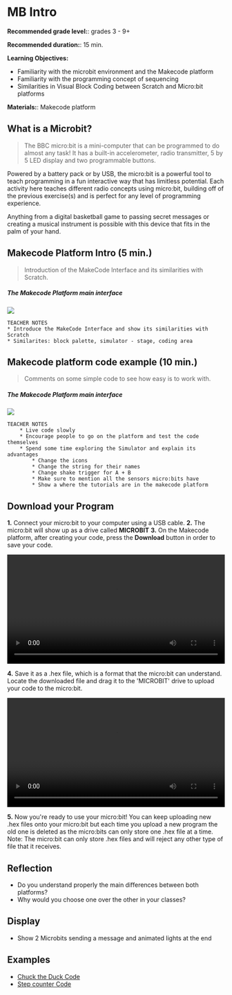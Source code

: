 
# MB Intro

**Recommended grade level:**: grades 3 - 9+

**Recommended duration:**: 15 min.

**Learning Objectives:**
* Familiarity with the microbit environment and the Makecode platform
* Familiarity with the programming concept of sequencing 
* Similarities in Visual Block Coding between Scratch and Micro:bit platforms


**Materials:**: Makecode platform

## What is a Microbit?
>The BBC micro:bit is a mini-computer that can be programmed to do almost any task! It has a built-in accelerometer, radio transmitter, 5 by 5 LED display and two programmable buttons. 

Powered by a battery pack or by USB, the micro:bit is a powerful tool to teach programming in a fun interactive way that has limitless potential. Each activity here teaches different radio concepts using micro:bit, building off of the previous exercise(s) and is perfect for any level of programming experience.

Anything from a digital basketball game to passing secret messages or creating a musical instrument is possible with this device that fits in the palm of your hand.



## Makecode Platform Intro  (5 min.)
> Introduction of the MakeCode Interface and its similarities with Scratch.

##### The Makecode Platform main interface
![](/assets/images/pm-mb0/mb0-1.png)

    TEACHER NOTES
    * Introduce the MakeCode Interface and show its similarities with Scratch
    * Similarites: block palette, simulator - stage, coding area

## Makecode platform code example (10 min.)
> Comments on some simple code to see how easy is to work with.

##### The Makecode Platform main interface
![](/assets/images/pm-mb0/mb0-2.png)

    TEACHER NOTES
        * Live code slowly
        * Encourage people to go on the platform and test the code themselves
        * Spend some time exploring the Simulator and explain its advantages
            * Change the icons 
            * Change the string for their names 
            * Change shake trigger for A + B
            * Make sure to mention all the sensors micro:bits have
            * Show a where the tutorials are in the makecode platform 

## Download your Program
**1.** Connect your micro:bit to your computer using a USB cable. 
**2.** The micro:bit will show up as a drive called **MICROBIT**
**3.** On the Makecode platform, after creating your code, press the **Download** button in order to save your code.
	
<!-- [VIDEO](/assets/images/videos/A.mp4) -->
<video width="100%" height="" controls>
    <source src="/assets/images/videos/A.mp4" type="video/mp4">
</video>

**4.** Save it as a .hex file, which is a format that the micro:bit can understand.
Locate the downloaded file and drag it to the 'MICROBIT' drive to upload your code to the micro:bit.

<!-- [VIDEO](/assets/images/videos/B.mp4) -->
<video width="100%" height="" controls>
    <source src="/assets/images/videos/B.mp4" type="video/mp4">
</video>

**5.** Now you're ready to use your micro:bit! You can keep uploading new .hex files onto your micro:bit but each time you upload a new program the old one is deleted as the micro:bits can only store one .hex file at a time.
Note: The micro:bit can only store .hex files and will reject any other type of file that it receives.



## Reflection
* Do you understand properly the main differences between both platforms?
* Why would you choose one over the other in your classes?

## Display
* Show 2 Microbits sending a message and animated lights at the end

## Examples 
* [Chuck the Duck Code]()
* [Step counter Code]()

